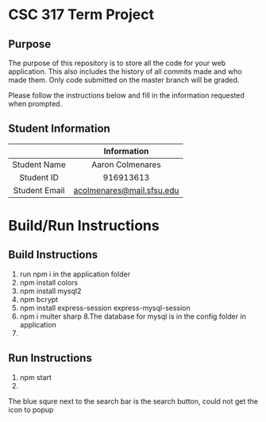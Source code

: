 # CSC 317 Term Project

## Purpose

The purpose of this repository is to store all the code for your web application. This also includes the history of all commits made and who made them. Only code submitted on the master branch will be graded.

Please follow the instructions below and fill in the information requested when prompted.

## Student Information

|               | Information   |
|:-------------:|:-------------:|
| Student Name  | Aaron Colmenares     |
| Student ID    | 916913613       |
| Student Email | acolmenares@mail.sfsu.edu    |



# Build/Run Instructions

## Build Instructions
1. run npm i in the application folder
2. npm install colors
3. npm install mysql2
4. npm bcrypt
5. npm install express-session express-mysql-session
6. npm i multer sharp
8.The database for mysql is in the config folder in application
9.

## Run Instructions
1. npm start
2. 

The blue squre next to the search bar is the search button, could not get the icon to popup